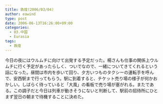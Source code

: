 ```yaml
---
title: 敦煌(2006/03/04)
author: eawind
type: post
date: 2006-06-13T16:26:00+09:00
categories:
  - 03.中国
  - Eurasia
tags:
  - 敦煌
---
```

今日の夜にはウルムチに向けて出発する予定だった。楊さんも仕事の関係上ウルムチに行く予定があったらしく、ついでなので、一緒についてきてくれるという話になった。昼間は市内を歩いて回り、夕方いつものタクシーの運転手を呼んで、安西駅まで行ってもらう。駅に到着すると、チケット売り場の様子が何かおかしい。しばらく待っていると「大風」の看板で売り場が塞がれる。またである。この調子だと今日は列車が動きそうにないと判断して、駅前の招待所にひとまず翌日の朝まで待機することに決めた。
